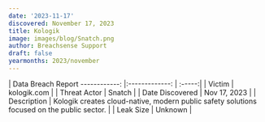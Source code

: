```yaml
---
date: '2023-11-17'
discovered: November 17, 2023
title: Kologik
image: images/blog/Snatch.png
author: Breachsense Support
draft: false
yearmonths: 2023/november
---
```



| Data Breach Report
------------:     |:-------------:    | :-----:|
| Victim      | kologik.com      | 
| Threat Actor      | Snatch      | 
| Date Discovered      | Nov 17, 2023      | 
| Description      | Kologik creates cloud-native, modern public safety solutions focused on the public sector.      | 
| Leak Size      | Unknown      | 

